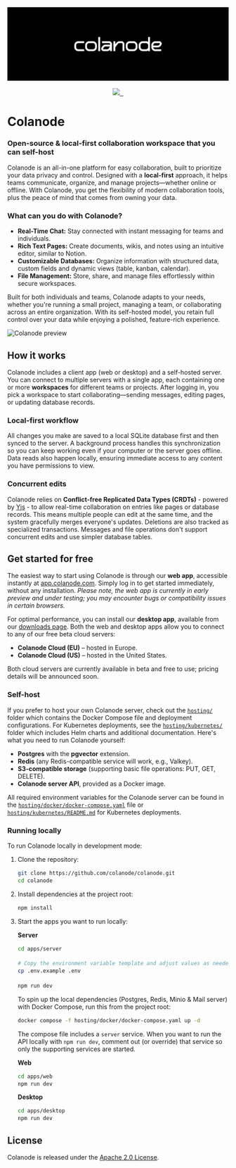 <div align="center">
<img alt="Colanode cover" src="assets/images/colanode-cover-black.png">
<p></p>
<a target="_blank" href="https://opensource.org/licenses/Apache-2.0" style="background:none">
    <img src="https://img.shields.io/badge/Licene-Apache_2.0-blue" style="height: 22px;" />
</a>
<a target="_blank" href="https://discord.gg/29fXUxAe" style="background:none">
    <img alt="" src="https://img.shields.io/badge/Discord-Colanode-%235865F2" style="height: 22px;" />
</a>
<a href="https://x.com/colanode" target="_blank">
  <img alt="" src="https://img.shields.io/twitter/follow/colanode.svg?style=social&label=Follow" style="height: 22px;" />
</a>
</div>

# Colanode

### Open-source & local-first collaboration workspace that you can self-host

Colanode is an all-in-one platform for easy collaboration, built to prioritize your data privacy and control. Designed with a **local-first** approach, it helps teams communicate, organize, and manage projects—whether online or offline. With Colanode, you get the flexibility of modern collaboration tools, plus the peace of mind that comes from owning your data.

### What can you do with Colanode?

- **Real-Time Chat:** Stay connected with instant messaging for teams and individuals.
- **Rich Text Pages:** Create documents, wikis, and notes using an intuitive editor, similar to Notion.
- **Customizable Databases:** Organize information with structured data, custom fields and dynamic views (table, kanban, calendar).
- **File Management:** Store, share, and manage files effortlessly within secure workspaces.

Built for both individuals and teams, Colanode adapts to your needs, whether you're running a small project, managing a team, or collaborating across an entire organization. With its self-hosted model, you retain full control over your data while enjoying a polished, feature-rich experience.

![Colanode preview](assets/images/colanode-desktop-preview.gif)

## How it works

Colanode includes a client app (web or desktop) and a self-hosted server. You can connect to multiple servers with a single app, each containing one or more **workspaces** for different teams or projects. After logging in, you pick a workspace to start collaborating—sending messages, editing pages, or updating database records.

### Local-first workflow

All changes you make are saved to a local SQLite database first and then synced to the server. A background process handles this synchronization so you can keep working even if your computer or the server goes offline. Data reads also happen locally, ensuring immediate access to any content you have permissions to view.

### Concurrent edits

Colanode relies on **Conflict-free Replicated Data Types (CRDTs)** - powered by [Yjs](https://docs.yjs.dev/) - to allow real-time collaboration on entries like pages or database records. This means multiple people can edit at the same time, and the system gracefully merges everyone's updates. Deletions are also tracked as specialized transactions. Messages and file operations don't support concurrent edits and use simpler database tables.

## Get started for free

The easiest way to start using Colanode is through our **web app**, accessible instantly at [app.colanode.com](https://app.colanode.com). Simply log in to get started immediately, without any installation. _Please note, the web app is currently in early preview and under testing; you may encounter bugs or compatibility issues in certain browsers._

For optimal performance, you can install our **desktop app**, available from our [downloads page](https://colanode.com/downloads). Both the web and desktop apps allow you to connect to any of our free beta cloud servers:

- **Colanode Cloud (EU)** – hosted in Europe.
- **Colanode Cloud (US)** – hosted in the United States.

Both cloud servers are currently available in beta and free to use; pricing details will be announced soon.

### Self-host

If you prefer to host your own Colanode server, check out the [`hosting/`](hosting/) folder which contains the Docker Compose file and deployment configurations. For Kubernetes deployments, see the [`hosting/kubernetes/`](hosting/kubernetes/) folder which includes Helm charts and additional documentation. Here's what you need to run Colanode yourself:

- **Postgres** with the **pgvector** extension.
- **Redis** (any Redis-compatible service will work, e.g., Valkey).
- **S3-compatible storage** (supporting basic file operations: PUT, GET, DELETE).
- **Colanode server API**, provided as a Docker image.

All required environment variables for the Colanode server can be found in the [`hosting/docker/docker-compose.yaml`](hosting/docker/docker-compose.yaml) file or [`hosting/kubernetes/README.md`](hosting/kubernetes/README.md) for Kubernetes deployments.

### Running locally

To run Colanode locally in development mode:

1. Clone the repository:

   ```bash
   git clone https://github.com/colanode/colanode.git
   cd colanode
   ```

2. Install dependencies at the project root:

   ```bash
   npm install
   ```

3. Start the apps you want to run locally:

   **Server**

   ```bash
   cd apps/server

   # Copy the environment variable template and adjust values as needed
   cp .env.example .env

   npm run dev
   ```

   To spin up the local dependencies (Postgres, Redis, Minio & Mail server) with Docker Compose, run this from
   the project root:

   ```bash
   docker compose -f hosting/docker/docker-compose.yaml up -d
   ```

   The compose file includes a `server` service. When you want to run the API locally with `npm run dev`, comment
   out (or override) that service so only the supporting services are started.

   **Web**

   ```bash
   cd apps/web
   npm run dev
   ```

   **Desktop**

   ```bash
   cd apps/desktop
   npm run dev
   ```

## License

Colanode is released under the [Apache 2.0 License](LICENSE).
